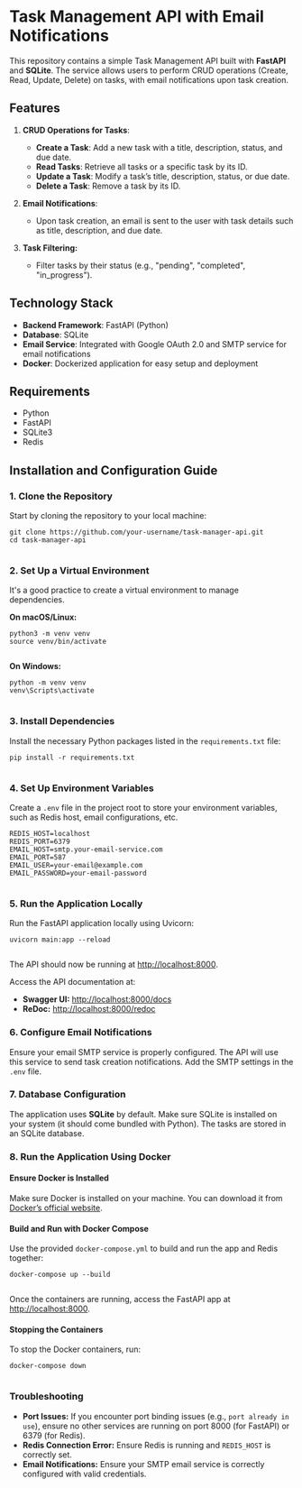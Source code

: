 <!DOCTYPE html>
<html lang="en">
<head>
    <meta charset="UTF-8">
    <meta name="viewport" content="width=device-width, initial-scale=1.0">
</head>
<body>
    <h1>Task Management API with Email Notifications</h1>
    <p>This repository contains a simple Task Management API built with <strong>FastAPI</strong> and <strong>SQLite</strong>. The service allows users to perform CRUD operations (Create, Read, Update, Delete) on tasks, with email notifications upon task creation.</p>
    <h2>Features</h2>
    <ol>
        <li>
            <p><strong>CRUD Operations for Tasks</strong>:</p>
            <ul>
                <li><strong>Create a Task</strong>: Add a new task with a title, description, status, and due date.</li>
                <li><strong>Read Tasks</strong>: Retrieve all tasks or a specific task by its ID.</li>
                <li><strong>Update a Task</strong>: Modify a task’s title, description, status, or due date.</li>
                <li><strong>Delete a Task</strong>: Remove a task by its ID.</li>
            </ul>
        </li>
        <li>
            <p><strong>Email Notifications</strong>:</p>
            <ul>
                <li>Upon task creation, an email is sent to the user with task details such as title, description, and due date.</li>
            </ul>
        </li>
        <li>
            <p><strong>Task Filtering:</strong></p>
            <ul>
                <li>Filter tasks by their status (e.g., "pending", "completed", "in_progress").</li>
            </ul>
        </li>
    </ol>
    <h2>Technology Stack</h2>
    <ul>
        <li><strong>Backend Framework</strong>: FastAPI (Python)</li>
        <li><strong>Database</strong>: SQLite</li>
        <li><strong>Email Service</strong>: Integrated with Google OAuth 2.0 and SMTP service for email notifications</li>
        <li><strong>Docker</strong>: Dockerized application for easy setup and deployment</li>
    </ul>
    <h2>Requirements</h2>
    <ul>
        <li>Python</li>
        <li>FastAPI</li>
        <li>SQLite3</li>
        <li>Redis</li>
    </ul>
    <h2>Installation and Configuration Guide</h2>
    <h3>1. Clone the Repository</h3>
    <p>Start by cloning the repository to your local machine:</p>
    <pre><code>git clone https://github.com/your-username/task-manager-api.git
cd task-manager-api
    </code></pre>
    <h3>2. Set Up a Virtual Environment</h3>
    <p>It's a good practice to create a virtual environment to manage dependencies.</p>
    <p><strong>On macOS/Linux:</strong></p>
    <pre><code>python3 -m venv venv
source venv/bin/activate
    </code></pre>
    <p><strong>On Windows:</strong></p>
    <pre><code>python -m venv venv
venv\Scripts\activate
    </code></pre>
    <h3>3. Install Dependencies</h3>
    <p>Install the necessary Python packages listed in the <code>requirements.txt</code> file:</p>
    <pre><code>pip install -r requirements.txt
    </code></pre>
    <h3>4. Set Up Environment Variables</h3>
    <p>Create a <code>.env</code> file in the project root to store your environment variables, such as Redis host, email configurations, etc.</p>
    <pre><code>REDIS_HOST=localhost
REDIS_PORT=6379
EMAIL_HOST=smtp.your-email-service.com
EMAIL_PORT=587
EMAIL_USER=your-email@example.com
EMAIL_PASSWORD=your-email-password
    </code></pre>
    <h3>5. Run the Application Locally</h3>
    <p>Run the FastAPI application locally using Uvicorn:</p>
    <pre><code>uvicorn main:app --reload
    </code></pre>
    <p>The API should now be running at <a href="http://localhost:8000" target="_blank">http://localhost:8000</a>.</p>
    <p>Access the API documentation at:</p>
    <ul>
        <li><strong>Swagger UI:</strong> <a href="http://localhost:8000/docs" target="_blank">http://localhost:8000/docs</a></li>
        <li><strong>ReDoc:</strong> <a href="http://localhost:8000/redoc" target="_blank">http://localhost:8000/redoc</a></li>
    </ul>
    <h3>6. Configure Email Notifications</h3>
    <p>Ensure your email SMTP service is properly configured. The API will use this service to send task creation notifications. Add the SMTP settings in the <code>.env</code> file.</p>
    <h3>7. Database Configuration</h3>
    <p>The application uses <strong>SQLite</strong> by default. Make sure SQLite is installed on your system (it should come bundled with Python). The tasks are stored in an SQLite database.</p>
    <h3>8. Run the Application Using Docker</h3>
    <h4>Ensure Docker is Installed</h4>
    <p>Make sure Docker is installed on your machine. You can download it from <a href="https://www.docker.com/get-started" target="_blank">Docker’s official website</a>.</p>
    <h4>Build and Run with Docker Compose</h4>
    <p>Use the provided <code>docker-compose.yml</code> to build and run the app and Redis together:</p>
    <pre><code>docker-compose up --build
    </code></pre>
    <p>Once the containers are running, access the FastAPI app at <a href="http://localhost:8000" target="_blank">http://localhost:8000</a>.</p>
    <h4>Stopping the Containers</h4>
    <p>To stop the Docker containers, run:</p>
    <pre><code>docker-compose down
    </code></pre>
    <h3>Troubleshooting</h3>
    <ul>
        <li><strong>Port Issues:</strong> If you encounter port binding issues (e.g., <code>port already in use</code>), ensure no other services are running on port 8000 (for FastAPI) or 6379 (for Redis).</li>
        <li><strong>Redis Connection Error:</strong> Ensure Redis is running and <code>REDIS_HOST</code> is correctly set.</li>
        <li><strong>Email Notifications:</strong> Ensure your SMTP email service is correctly configured with valid credentials.</li>
    </ul>
</body>
</html>
